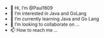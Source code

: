 - 👋 Hi, I’m @Paul1609
- 👀 I’m interested in Java and GoLang
- 🌱 I’m currently learning Java and Go Lang
- 💞️ I’m looking to collaborate on ...
- 📫 How to reach me ...

<!---
Paul1609/Paul1609 is a ✨ special ✨ repository because its `README.md` (this file) appears on your GitHub profile.
You can click the Preview link to take a look at your changes.
--->
